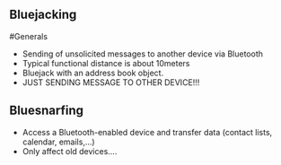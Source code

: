 ## Bluejacking
#Generals 
* Sending of unsolicited messages to another device via Bluetooth
* Typical functional distance is about 10meters
* Bluejack with an address book object.
* JUST SENDING MESSAGE TO OTHER DEVICE!!!

## Bluesnarfing
* Access a Bluetooth-enabled device and transfer data (contact lists, calendar, emails,...)
* Only affect old devices....